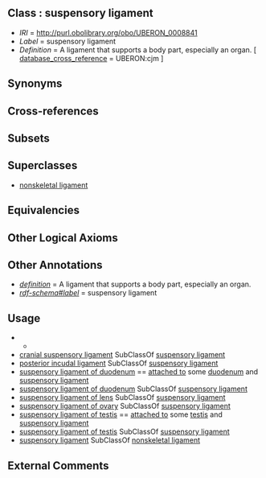 
## Class : suspensory ligament

 * *IRI* = http://purl.obolibrary.org/obo/UBERON_0008841
 * *Label* = suspensory ligament
 * *Definition* = A ligament that supports a body part, especially an organ. [ [database_cross_reference](../../ef/oboInOwl#hasDbXref.md) = UBERON:cjm ]

## Synonyms


## Cross-references


## Subsets


## Superclasses

 * [nonskeletal ligament](../../UBERON/45/UBERON_0008845.md)

## Equivalencies


## Other Logical Axioms


## Other Annotations

 * *[definition](../../IAO/15/IAO_0000115.md)* = A ligament that supports a body part, especially an organ.
 * *[rdf-schema#label](../../el/rdf-schema#label.md)* = suspensory ligament

## Usage

 * -
 * [cranial suspensory ligament](../../UBERON/48/UBERON_0008848.md) SubClassOf [suspensory ligament](../../UBERON/41/UBERON_0008841.md)
 * [posterior incudal ligament](../../UBERON/55/UBERON_0018155.md) SubClassOf [suspensory ligament](../../UBERON/41/UBERON_0008841.md)
 * [suspensory ligament of duodenum](../../UBERON/42/UBERON_0000642.md) == [attached to](../../RO/71/RO_0002371.md) some [duodenum](../../UBERON/14/UBERON_0002114.md) and [suspensory ligament](../../UBERON/41/UBERON_0008841.md)
 * [suspensory ligament of duodenum](../../UBERON/42/UBERON_0000642.md) SubClassOf [suspensory ligament](../../UBERON/41/UBERON_0008841.md)
 * [suspensory ligament of lens](../../UBERON/62/UBERON_0006762.md) SubClassOf [suspensory ligament](../../UBERON/41/UBERON_0008841.md)
 * [suspensory ligament of ovary](../../UBERON/49/UBERON_0006649.md) SubClassOf [suspensory ligament](../../UBERON/41/UBERON_0008841.md)
 * [suspensory ligament of testis](../../UBERON/42/UBERON_0008842.md) == [attached to](../../RO/71/RO_0002371.md) some [testis](../../UBERON/73/UBERON_0000473.md) and [suspensory ligament](../../UBERON/41/UBERON_0008841.md)
 * [suspensory ligament of testis](../../UBERON/42/UBERON_0008842.md) SubClassOf [suspensory ligament](../../UBERON/41/UBERON_0008841.md)
 * [suspensory ligament](../../UBERON/41/UBERON_0008841.md) SubClassOf [nonskeletal ligament](../../UBERON/45/UBERON_0008845.md)

## External Comments

